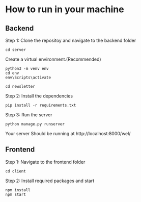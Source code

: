 # How to run in your machine

## Backend

Step 1: Clone the repositoy and navigate to the backend folder

```
cd server
```

Create a virtual environment.(Recommended)

```
python3 -m venv env
cd env
env\Scripts\activate
```

```
cd newsletter
```

Step 2: Install the dependencies

```
pip install -r requirements.txt
```

Step 3: Run the server

```
python manage.py runserver
```

Your server Should be running at http://localhost:8000/wel/

## Frontend

Step 1: Navigate to the frontend folder

```
cd client
```

Step 2: Install required packages and start

```
npm install
npm start
```
